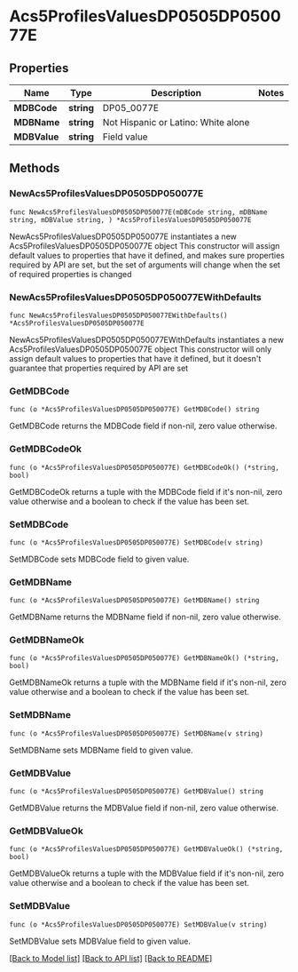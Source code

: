 # Acs5ProfilesValuesDP0505DP050077E

## Properties

Name | Type | Description | Notes
------------ | ------------- | ------------- | -------------
**MDBCode** | **string** | DP05_0077E | 
**MDBName** | **string** | Not Hispanic or Latino: White alone | 
**MDBValue** | **string** | Field value | 

## Methods

### NewAcs5ProfilesValuesDP0505DP050077E

`func NewAcs5ProfilesValuesDP0505DP050077E(mDBCode string, mDBName string, mDBValue string, ) *Acs5ProfilesValuesDP0505DP050077E`

NewAcs5ProfilesValuesDP0505DP050077E instantiates a new Acs5ProfilesValuesDP0505DP050077E object
This constructor will assign default values to properties that have it defined,
and makes sure properties required by API are set, but the set of arguments
will change when the set of required properties is changed

### NewAcs5ProfilesValuesDP0505DP050077EWithDefaults

`func NewAcs5ProfilesValuesDP0505DP050077EWithDefaults() *Acs5ProfilesValuesDP0505DP050077E`

NewAcs5ProfilesValuesDP0505DP050077EWithDefaults instantiates a new Acs5ProfilesValuesDP0505DP050077E object
This constructor will only assign default values to properties that have it defined,
but it doesn't guarantee that properties required by API are set

### GetMDBCode

`func (o *Acs5ProfilesValuesDP0505DP050077E) GetMDBCode() string`

GetMDBCode returns the MDBCode field if non-nil, zero value otherwise.

### GetMDBCodeOk

`func (o *Acs5ProfilesValuesDP0505DP050077E) GetMDBCodeOk() (*string, bool)`

GetMDBCodeOk returns a tuple with the MDBCode field if it's non-nil, zero value otherwise
and a boolean to check if the value has been set.

### SetMDBCode

`func (o *Acs5ProfilesValuesDP0505DP050077E) SetMDBCode(v string)`

SetMDBCode sets MDBCode field to given value.


### GetMDBName

`func (o *Acs5ProfilesValuesDP0505DP050077E) GetMDBName() string`

GetMDBName returns the MDBName field if non-nil, zero value otherwise.

### GetMDBNameOk

`func (o *Acs5ProfilesValuesDP0505DP050077E) GetMDBNameOk() (*string, bool)`

GetMDBNameOk returns a tuple with the MDBName field if it's non-nil, zero value otherwise
and a boolean to check if the value has been set.

### SetMDBName

`func (o *Acs5ProfilesValuesDP0505DP050077E) SetMDBName(v string)`

SetMDBName sets MDBName field to given value.


### GetMDBValue

`func (o *Acs5ProfilesValuesDP0505DP050077E) GetMDBValue() string`

GetMDBValue returns the MDBValue field if non-nil, zero value otherwise.

### GetMDBValueOk

`func (o *Acs5ProfilesValuesDP0505DP050077E) GetMDBValueOk() (*string, bool)`

GetMDBValueOk returns a tuple with the MDBValue field if it's non-nil, zero value otherwise
and a boolean to check if the value has been set.

### SetMDBValue

`func (o *Acs5ProfilesValuesDP0505DP050077E) SetMDBValue(v string)`

SetMDBValue sets MDBValue field to given value.



[[Back to Model list]](../README.md#documentation-for-models) [[Back to API list]](../README.md#documentation-for-api-endpoints) [[Back to README]](../README.md)


